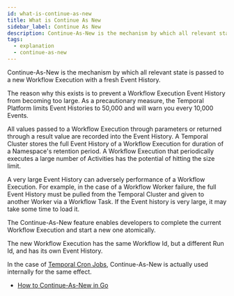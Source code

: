 ```yaml
---
id: what-is-continue-as-new
title: What is Continue As New
sidebar_label: Continue As New
description: Continue-As-New is the mechanism by which all relevant state is passed to a new Workflow Execution with a fresh Event History.
tags:
  - explanation
  - continue-as-new
---
```


Continue-As-New is the mechanism by which all relevant state is passed to a new Workflow Execution with a fresh Event History.

The reason why this exists is to prevent a Workflow Execution Event History from becoming too large.
As a precautionary measure, the Temporal Platform limits Event Histories to 50,000 and will warn you every 10,000 Events.

All values passed to a Workflow Execution through parameters or returned through a result value are recorded into the Event History.
A Temporal Cluster stores the full Event History of a Workflow Execution for duration of a Namespace's retention period.
A Workflow Execution that periodically executes a large number of Activities has the potential of hitting the size limit.

A very large Event History can adversely performance of a Workflow Execution.
For example, in the case of a Workflow Worker failure, the full Event History must be pulled from the Temporal Cluster and given to another Worker via a Workflow Task.
If the Event history is very large, it may take some time to load it.

The Continue-As-New feature enables developers to complete the current Workflow Execution and start a new one atomically.

The new Workflow Execution has the same Workflow Id, but a different Run Id, and has its own Event History.

In the case of [Temporal Cron Jobs](/docs/content/what-is-a-temporal-cron-job), Continue-As-New is actually used internally for the same effect.

- [How to Continue-As-New in Go](/docs/go/how-to-continue-as-new-in-go)
